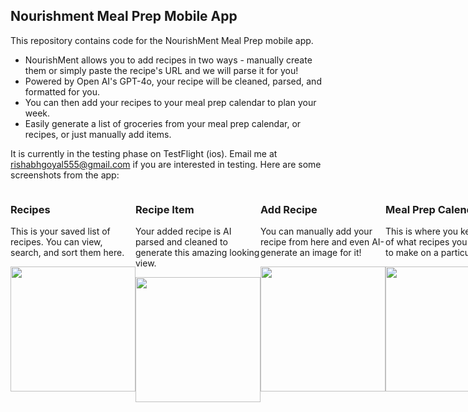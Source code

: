 ## Nourishment Meal Prep Mobile App
This repository contains code for the NourishMent Meal Prep mobile app.
- NourishMent allows you to add recipes in two ways - manually create them or simply paste the recipe's URL and we will parse it for you!
- Powered by Open AI's GPT-4o, your recipe will be cleaned, parsed, and formatted for you.
- You can then add your recipes to your meal prep calendar to plan your week.
- Easily generate a list of groceries from your meal prep calendar, or recipes, or just manually add items.

It is currently in the testing phase on TestFlight (ios). Email me at rishabhgoyal555@gmail.com if you are interested in testing. Here are some screenshots from the app:

<div style="display: flex">
  <div>
    <h3>Recipes</h3>
    <p>This is your saved list of recipes. You can view, search, and sort them here.</p>
    <img src="https://github.com/rgoyal17/nourishment-react-app/assets/55811460/77ee9089-ac4d-42b7-99aa-c3773cf5c517" width="200"/>
  </div>

  <div>
    <h3>Recipe Item</h3>
    <p>Your added recipe is AI parsed and cleaned to generate this amazing looking view.</p>
    <img src="https://github.com/rgoyal17/nourishment-react-app/assets/55811460/dbfbb639-ea49-4516-9451-d49335434b2f" width="200"/>
  </div>

  <div>
    <h3>Add Recipe</h3>
    <p>You can manually add your recipe from here and even AI-generate an image for it!</p>
    <img src="https://github.com/rgoyal17/nourishment-react-app/assets/55811460/da447017-5ad1-4ff4-9e70-49964e98662d" width="200"/>
  </div>
  
  <div>
    <h3>Meal Prep Calendar</h3>
    <p>This is where you keep track of what recipes you are going to make on a particular day.</p>
    <img src="https://github.com/rgoyal17/nourishment-react-app/assets/55811460/cca6dda6-edef-430f-b157-568f1c69cd9d" width="200"/>
  </div>

  <div>
    <h3>Groceries Tab</h3>
    <p>Here you can curate a list of groceries from your existing recipes, meal prep calendar, or add them manually.</p>
    <img src="https://github.com/rgoyal17/nourishment-react-app/assets/55811460/b8e35ad3-c33a-4b1f-bdca-3c62268d5775" width="200"/>
  </div>
</div>
